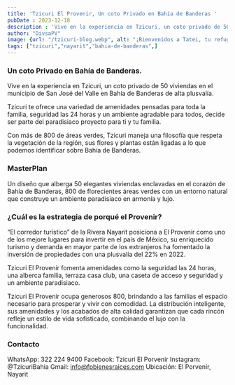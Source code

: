 ```yaml
---
title: 'Tzicuri El Provenir, Un coto Privado en Bahía de Banderas '
pubDate : 2023-12-18
description : 'Vive en la experiencia en Tzicuri, un coto privado de 50 viviendas en el municipio de San José del Valle en Bahía de Banderas de alta plusvalía.'
author: "DivsaPV"
image: {url: "/tzicuri-blog.webp", alt: "¡Bienvenidos a Tatei, tu refugio de lujo en la hermosa zona dorada de Bucerías, Nayarit!"}
tags: ["tzicuri","nayarit","bahia-de-banderas",]
---
```

### Un coto Privado en Bahía de Banderas.

Vive en la experiencia en Tzicuri, un coto privado de 50 viviendas en el municipio de San José del Valle en Bahía de Banderas de alta plusvalía.

Tzicuri te ofrece una variedad de amenidades pensadas para toda la familia, seguridad las 24 horas y un ambiente agradable para todos, decide ser parte del paradisiaco proyecto para ti y tu familia.

Con más de 800 de áreas verdes, Tzicuri maneja una filosofía que respeta la vegetación de la región, sus flores y plantas están ligadas a lo que podemos identificar sobre Bahía de Banderas.

### MasterPlan
Un diseño que alberga 50 elegantes viviendas enclavadas en el corazón de Bahía de Banderas, 800 de florecientes áreas verdes con un entorno natural que construye un ambiente paradisiaco en armonía y lujo.

### ¿Cuál es la estrategia de porqué el Provenir?

“El corredor turístico” de la Rivera Nayarit posiciona a El Provenir como uno de los mejore lugares para invertir en el país de México, su enriquecido turismo y demanda en mayor parte de los extranjeros ha fomentado la inversión de propiedades con una plusvalía del 22% en 2022.

Tzicuri El Provenir fomenta amenidades como la seguridad las 24 horas, una alberca familia, terraza casa club, una caseta de acceso y seguridad y un ambiente paradisiaco.

Tzicuri El Provenir ocupa generosos 800, brindando a las familias el espacio necesario para prosperar y vivir con comodidad. La distribución inteligente, sus amenidades y los acabados de alta calidad garantizan que cada rincón refleje un estilo de vida sofisticado, combinando el lujo con la funcionalidad.

### Contacto
WhatsApp: 322 224 9400		Facebook: Tzicuri El Porvenir	           Instagram: @TzicuriBahia		Gmail:  info@fpbienesraices.com	               Ubicación: El Porvenir, Nayarit
